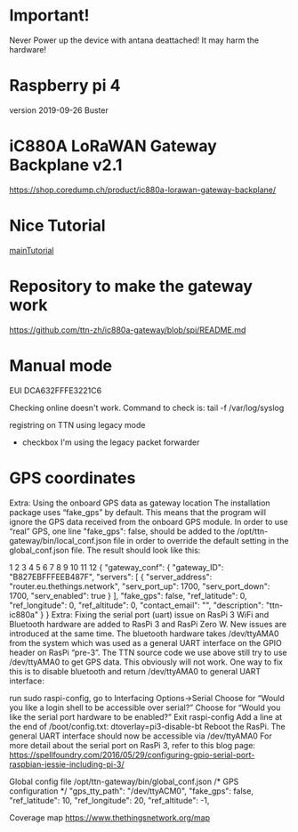 # Important!
Never Power up the device with antana deattached! It may harm the hardware!

# Raspberry pi 4
version  2019-09-26 Buster

# iC880A LoRaWAN Gateway Backplane v2.1 
https://shop.coredump.ch/product/ic880a-lorawan-gateway-backplane/

# Nice Tutorial
[mainTutorial](www.youtube.com/watch?v=ZFVA6cQyheY&list=WL&index=2&t=0s)

# Repository to make the gateway work
https://github.com/ttn-zh/ic880a-gateway/blob/spi/README.md

# Manual mode
EUI DCA632FFFE3221C6

Checking online doesn't work. Command to check is: tail -f /var/log/syslog

registring on TTN using legacy mode 
* checkbox I'm using the legacy packet forwarder

# GPS coordinates

Extra: Using the onboard GPS data as gateway location
The installation package uses “fake_gps” by default. This means that the program will ignore the GPS data received from the onboard GPS module. In order to use “real” GPS, one line  "fake_gps": false,  should be added to the /opt/ttn-gateway/bin/local_conf.json file in order to override the default setting in the global_conf.json file. The result should look like this:

1
2
3
4
5
6
7
8
9
10
11
12
{
        "gateway_conf": {
                "gateway_ID": "B827EBFFFEEB487F",
                "servers": [ { "server_address": "router.eu.thethings.network", "serv_port_up": 1700, "serv_port_down": 1700, "serv_enabled": true } ],
                "fake_gps": false,
                "ref_latitude": 0,
                "ref_longitude": 0,
                "ref_altitude": 0,
                "contact_email": "",
                "description": "ttn-ic880a"
        }
}
Extra: Fixing the serial port (uart) issue on RasPi 3
WiFi and Bluetooth hardware are added to RasPi 3 and RasPi Zero W. New issues are introduced at the same time. The bluetooth hardware takes /dev/ttyAMA0 from the system which was used as a general UART interface on the GPIO header on RasPi “pre-3”. The TTN source code we use above still try to use /dev/ttyAMA0 to get GPS data. This obviously will not work. One way to fix this is to disable bluetooth and return /dev/ttyAMA0 to general UART interface:

run sudo raspi-config, go to Interfacing Options->Serial
Choose <No> for “Would you like a login shell to be accessible over serial?”
Choose <Yes> for “Would you like the serial port hardware to be enabled?”
Exit raspi-config
Add a line at the end of /boot/config.txt: dtoverlay=pi3-disable-bt
Reboot the RasPi. The general UART interface should now be accessible via /dev/ttyAMA0
For more detail about the serial port on RasPi 3, refer to this blog page:
https://spellfoundry.com/2016/05/29/configuring-gpio-serial-port-raspbian-jessie-including-pi-3/



Global config file /opt/ttn-gateway/bin/global_conf.json
/* GPS configuration */
        "gps_tty_path": "/dev/ttyACM0",
        "fake_gps": false,
        "ref_latitude": 10,
        "ref_longitude": 20,
        "ref_altitude": -1,

Coverage map
https://www.thethingsnetwork.org/map